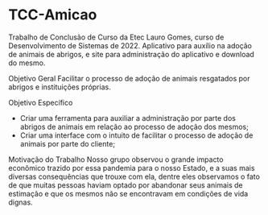 # TCC-Amicao
Trabalho de Conclusão de Curso da Etec Lauro Gomes, curso de Desenvolvimento de Sistemas de 2022. Aplicativo para auxílio na adoção de animais de abrigos, e site para administração do aplicativo e download do mesmo.

Objetivo Geral
Facilitar o processo de adoção de animais resgatados por abrigos e instituições próprias.

Objetivo Específico
- Criar uma ferramenta para auxiliar a administração por parte dos abrigos de animais em relação ao processo de adoção dos mesmos;
- Criar uma interface com o intuito de facilitar o processo de adoção de animais por parte do cliente;

Motivação do Trabalho
Nosso grupo observou o grande impacto econômico trazido por essa pandemia para o nosso Estado, e a suas mais diversas consequências que trouxe com ela, dentre eles observamos o fato de que muitas pessoas haviam optado por abandonar seus animais de estimação e que os mesmos não se encontravam em condições de vida dignas.
